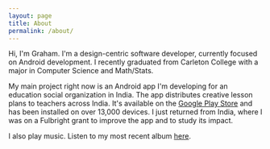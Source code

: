 ```yaml
---
layout: page
title: About
permalink: /about/
---
```


Hi, I'm Graham. I'm a design-centric software developer, currently focused on Android development. I recently graduated from Carleton College with a major in Computer Science and Math/Stats.

My main project right now is an Android app I'm developing for an education social organization in India. The app distributes creative lesson plans to teachers across India. It's available on the [Google Play Store](https://play.google.com/store/apps/details?id=org.jnanaprabodhini.happyteacherapp) and has been installed on over 13,000 devices. I just returned from India, where I was on a Fulbright grant to improve the app and to study its impact.

I also play music. Listen to my most recent album [here](https://grahamearley.bandcamp.com).
